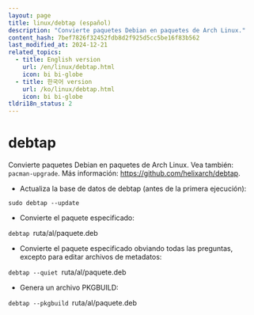 ```yaml
---
layout: page
title: linux/debtap (español)
description: "Convierte paquetes Debian en paquetes de Arch Linux."
content_hash: 7bef7826f32452fdb8d2f925d5cc5be16f83b562
last_modified_at: 2024-12-21
related_topics:
  - title: English version
    url: /en/linux/debtap.html
    icon: bi bi-globe
  - title: 한국어 version
    url: /ko/linux/debtap.html
    icon: bi bi-globe
tldri18n_status: 2
---
```

# debtap

Convierte paquetes Debian en paquetes de Arch Linux.
Vea también: `pacman-upgrade`.
Más información: <https://github.com/helixarch/debtap>.

- Actualiza la base de datos de debtap (antes de la primera ejecución):

`sudo debtap --update`

- Convierte el paquete especificado:

`debtap `<span class="tldr-var badge badge-pill bg-dark-lm bg-white-dm text-white-lm text-dark-dm font-weight-bold">ruta/al/paquete.deb</span>

- Convierte el paquete especificado obviando todas las preguntas, excepto para editar archivos de metadatos:

`debtap --quiet `<span class="tldr-var badge badge-pill bg-dark-lm bg-white-dm text-white-lm text-dark-dm font-weight-bold">ruta/al/paquete.deb</span>

- Genera un archivo PKGBUILD:

`debtap --pkgbuild `<span class="tldr-var badge badge-pill bg-dark-lm bg-white-dm text-white-lm text-dark-dm font-weight-bold">ruta/al/paquete.deb</span>
